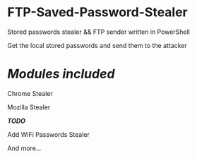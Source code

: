 # FTP-Saved-Password-Stealer
Stored passwords stealer &amp;&amp; FTP sender written in PowerShell

Get the local stored passwords and send them to the attacker

# *******Modules included*******
Chrome Stealer

Mozilla Stealer


*************TODO*************

Add WiFi Passwords Stealer

And more...
